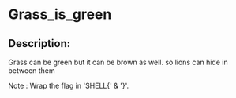 
# Grass_is_green
## Description:
Grass can be green but it can be brown as well. so lions can hide in between them

Note : Wrap the flag in 'SHELL{' & '}'. 

